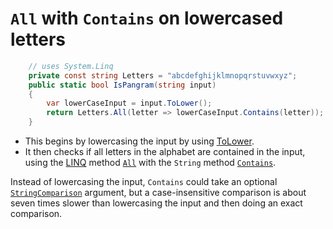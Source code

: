 # `All` with `Contains` on lowercased letters

```csharp
    // uses System.Linq
    private const string Letters = "abcdefghijklmnopqrstuvwxyz";
    public static bool IsPangram(string input)
    {
        var lowerCaseInput = input.ToLower();
        return Letters.All(letter => lowerCaseInput.Contains(letter));
    }
```


- This begins by lowercasing the input by using [ToLower][tolower].
- It then checks if all letters in the alphabet are contained in the input,
using the [LINQ][linq] method [`All`][all] with the `String` method [`Contains`][contains].

Instead of lowercasing the input, `Contains` could take an optional [`StringComparison`][stringcomparison] argument,
but a case-insensitive comparison is about seven times slower than lowercasing the input and then doing an exact comparison.

[tolower]: https://learn.microsoft.com/en-us/dotnet/api/system.string.tolower
[linq]: https://learn.microsoft.com/en-us/dotnet/csharp/programming-guide/concepts/linq/
[all]: https://learn.microsoft.com/en-us/dotnet/api/system.linq.enumerable.all
[contains]: https://learn.microsoft.com/en-us/dotnet/api/system.string.contains
[stringcomparison]: https://learn.microsoft.com/en-us/dotnet/api/system.stringcomparison

